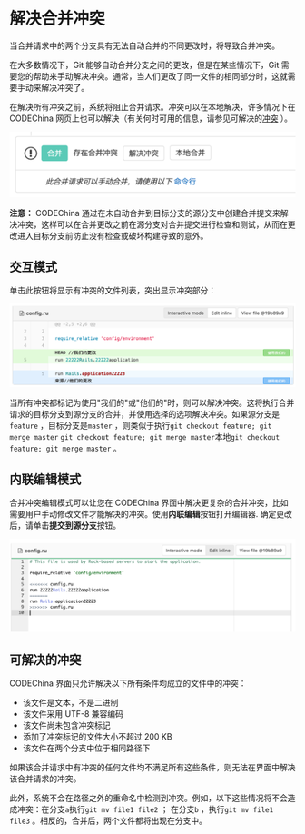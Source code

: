 # 解决合并冲突[](#resolve-conflicts "Permalink")

当合并请求中的两个分支具有无法自动合并的不同更改时，将导致合并冲突。

在大多数情况下，Git 能够自动合并分支之间的更改，但是在某些情况下，Git 需要您的帮助来手动解决冲突。通常，当人们更改了同一文件的相同部分时，这就需要手动来解决冲突了。

在解决所有冲突之前，系统将阻止合并请求。冲突可以在本地解决，许多情况下在 CODEChina 网页上也可以解决（有关何时可用的信息，请参见可解决的[冲突](#conflicts-available-for-resolution) ）。

[![Merge request widget](/docs/img/merge_request_widget.png)](/docs/img/merge_request_widget.png)

**注意：** CODEChina 通过在未自动合并到目标分支的源分支中创建合并提交来解决冲突，这样可以在合并更改之前在源分支对合并提交进行检查和测试，从而在更改进入目标分支前防止没有检查或破坏构建导致的意外。

## 交互模式[](#resolve-conflicts-interactive-mode "Permalink")

单击此按钮将显示有冲突的文件列表，突出显示冲突部分：

[![Conflict section](/docs/img/conflict_section.png)](/docs/img/conflict_section.png)

当所有冲突都标记为使用"我们的"或"他们的"时，则可以解决冲突。这将执行合并请求的目标分支到源分支的合并，并使用选择的选项解决冲突。如果源分支是`feature` ，目标分支是`master` ，则类似于执行`git checkout feature; git merge master` `git checkout feature; git merge master`本地`git checkout feature; git merge master` 。

## 内联编辑模式[](#resolve-conflicts-inline-editor "Permalink")

合并冲突编辑模式可以让您在 CODEChina 界面中解决更复杂的合并冲突，比如需要用户手动修改文件才能解决的冲突。使用**内联编辑**按钮打开编辑器. 确定更改后，请单击**提交到源分支**按钮。

[![Merge conflict editor](/docs/img/merge_conflict_editor.png)](/docs/img/merge_conflict_editor.png)

## 可解决的冲突[](#conflicts-available-for-resolution "Permalink")

CODEChina 界面只允许解决以下所有条件均成立的文件中的冲突：

*   该文件是文本，不是二进制
*   该文件采用 UTF-8 兼容编码
*   该文件尚未包含冲突标记
*   添加了冲突标记的文件大小不超过 200 KB
*   该文件在两个分支中位于相同路径下

如果该合并请求中有冲突的任何文件均不满足所有这些条件，则无法在界面中解决该合并请求的冲突。

此外，系统不会在路径之外的重命名中检测到冲突。例如，以下这些情况将不会造成冲突：在分支`a`执行`git mv file1 file2` ； 在分支`b` ，执行`git mv file1 file3` 。相反的，合并后，两个文件都将出现在分支中。